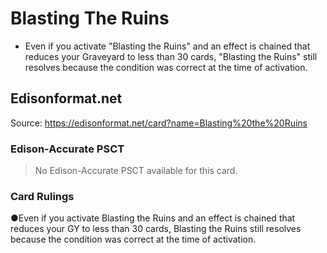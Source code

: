 # Blasting The Ruins

*   Even if you activate "Blasting the Ruins" and an effect is chained that reduces your Graveyard to less than 30 cards, "Blasting the Ruins" still resolves because the condition was correct at the time of activation.

## Edisonformat.net

Source: https://edisonformat.net/card?name=Blasting%20the%20Ruins

### Edison-Accurate PSCT

> No Edison-Accurate PSCT available for this card.

### Card Rulings

●Even if you activate Blasting the Ruins and an effect is chained that reduces your GY to less than 30 cards, Blasting the Ruins still resolves because the condition was correct at the time of activation.
            